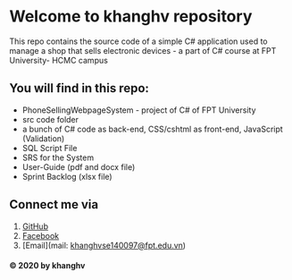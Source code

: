 # Welcome to khanghv repository
This repo contains the source code of a simple C# application used to manage a shop that sells electronic devices - a part of C# course at FPT University- HCMC campus

## You will find in this repo:
* PhoneSellingWebpageSystem - project of C# of FPT University
* src code folder
* a bunch of C# code as back-end, CSS/cshtml as front-end, JavaScript (Validation)
* SQL Script File
* SRS for the System
* User-Guide (pdf and docx file)
* Sprint Backlog (xlsx file)

## Connect me via
1. [GitHub](https://github.com/khanghv-the-programmer)
2. [Facebook](https://www.facebook.com/huavinhkhangfd3600)
3. [Email](mail: khanghvse140097@fpt.edu.vn)
#### © 2020 by khanghv
